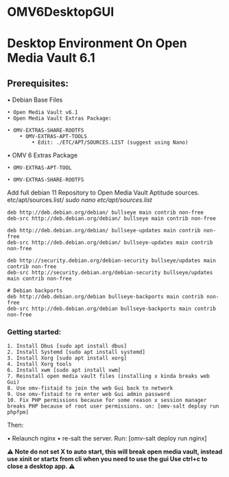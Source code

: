 # OMV6DesktopGUI
# Desktop Environment On Open Media Vault 6.1 #

## Prerequisites: #

• Debian Base Files
    
    • Open Media Vault v6.1
    • Open Media Vault Extras Package:
        
    • OMV-EXTRAS-SHARE-ROOTFS
        • OMV-EXTRAS-APT-TOOLS
            • Edit: ./ETC/APT/SOURCES.LIST (suggest using Nano)

• OMV 6 Extras Package 

    • OMV-EXTRAS-APT-TOOL

    • OMV-EXTRAS-SHARE-ROOTFS

Add full debian 11 Repository to Open Media Vault Aptitude sources.
etc/apt/sources.list/
_sudo nano etc/apt/sources.list_
    
    deb http://deb.debian.org/debian/ bullseye main contrib non-free
    deb-src http://deb.debian.org/debian/ bullseye main contrib non-free

    deb http://deb.debian.org/debian/ bullseye-updates main contrib non-free
    deb-src http://deb.debian.org/debian/ bullseye-updates main contrib non-free

    deb http://security.debian.org/debian-security bullseye/updates main contrib non-free
    deb-src http://security.debian.org/debian-security bullseye/updates main contrib non-free

    # Debian backports
    deb http://deb.debian.org/debian bullseye-backports main contrib non-free
    deb-src http://deb.debian.org/debian bullseye-backports main contrib non-free
### Getting started: #

    1. Install Dbus [sudo apt install dbus]
    2. Install Systemd [sudo apt install systemd]
    3. Install Xorg [sudo apt install xorg]
    4. Install Xorg tools
    6. Install xwm [sudo apt install xwm]
    7. Reinstall open media vault files (installing x kinda breaks web Gui)
    8. Use omv-fistaid to join the web Gui back to network
    9. Use omv-fistaid to re enter web Gui admin password
    10. Fix PHP permissions because for some reason x session manager breaks PHP because of root user permissions. un: [omv-salt deploy run phpfpm]

Then:

• Relaunch nginx
• re-salt the server. Run: [omv-salt deploy run nginx]

**⚠️ Note do not set X to auto start, this will break open media vault, instead use xinit or startx from cli when you need to use the gui Use ctrl+c to close a desktop app. ⚠️**

